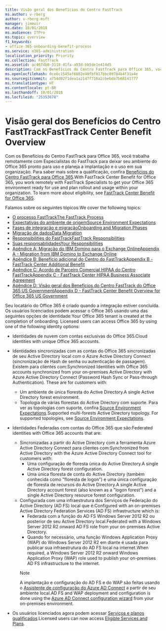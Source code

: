 ```yaml
---
title: Visão geral dos Benefícios do Centro FastTrack
ms.author: v-rberg
author: v-rberg-msft
manager: jimmuir
ms.date: 10/01/2018
ms.audience: ITPro
ms.topic: overview
f1_keywords:
- office-365-onboarding-benefit-process
ms.service: o365-administration
localization_priority: Priority
ms.collection: FastTrack
ms.assetid: ac467db0-3118-41fa-a93d-bb5de1e414d5
description: Com os Benefícios do Centro FastTrack para Office 365, você trabalha remotamente com Especialistas do FastTrack para deixar seu ambiente do Office 365 pronto para uso e planeja a implantação e o uso em sua organização. Para saber mais sobre a qualificação, confira Benefícios do Centro FastTrack para Office 365.
ms.openlocfilehash: 0ce6c1545af6802e40fbf017bbc09784b4f31a4e
ms.sourcegitcommit: a754d02f1dea1a2147f716a2cbebda7b68141777
ms.translationtype: HT
ms.contentlocale: pt-BR
ms.lasthandoff: 10/01/2018
ms.locfileid: "25353678"
---
```

# <a name="fasttrack-center-benefit-overview"></a><span data-ttu-id="ecc9c-104">Visão geral dos Benefícios do Centro FastTrack</span><span class="sxs-lookup"><span data-stu-id="ecc9c-104">FastTrack Center Benefit Overview</span></span>

<span data-ttu-id="ecc9c-p102">Com os Benefícios do Centro FastTrack para Office 365, você trabalha remotamente com Especialistas do FastTrack para deixar seu ambiente do Office 365 pronto para uso e planeja a implantação e o uso em sua organização. Para saber mais sobre a qualificação, confira [Benefícios do Centro FastTrack para Office 365](O365-fasttrack-benefit-for-office-365.md).</span><span class="sxs-lookup"><span data-stu-id="ecc9c-p102">With FastTrack Center Benefit for Office 365, you work remotely with FastTrack Specialists to get your Office 365 environment ready for use and plan rollout and usage within your organization. To learn more about eligibility, see [FastTrack Center Benefit for Office 365](O365-fasttrack-benefit-for-office-365.md).</span></span>
  
<span data-ttu-id="ecc9c-107">Falamos sobre os seguintes tópicos:</span><span class="sxs-lookup"><span data-stu-id="ecc9c-107">We cover the following topics:</span></span>
- [<span data-ttu-id="ecc9c-108">O processo FastTrack</span><span class="sxs-lookup"><span data-stu-id="ecc9c-108">The FastTrack Process</span></span>](O365-fasttrack-process.md) 
- [<span data-ttu-id="ecc9c-109">Expectativas do ambiente de origem</span><span class="sxs-lookup"><span data-stu-id="ecc9c-109">Source Environment Expectations</span></span>](O365-source-environment-expectations.md)
- [<span data-ttu-id="ecc9c-110">Fases de integração e migração</span><span class="sxs-lookup"><span data-stu-id="ecc9c-110">Onboarding and Migration Phases</span></span>](O365-onboarding-and-migration.md)
- [<span data-ttu-id="ecc9c-111">Migração de dados</span><span class="sxs-lookup"><span data-stu-id="ecc9c-111">Data Migration</span></span>](O365-data-migration.md)
- [<span data-ttu-id="ecc9c-112">Responsibilities do FastTrack</span><span class="sxs-lookup"><span data-stu-id="ecc9c-112">FastTrack Responsibilities</span></span>](O365-fasttrack-responsibilities.md)
- [<span data-ttu-id="ecc9c-113">Suas responsabilidades</span><span class="sxs-lookup"><span data-stu-id="ecc9c-113">Your Responsibilities</span></span>](O365-your-responsibilities.md) 
- [<span data-ttu-id="ecc9c-114">Apêndice A: Migração do IBM Domino para o Exchange Online</span><span class="sxs-lookup"><span data-stu-id="ecc9c-114">Appendix A - Migration from IBM Domino to Exchange Online</span></span>](O365-from-ibm-domino-to-exchange-online.md)
- [<span data-ttu-id="ecc9c-115">Apêndice B: Benefício adicional do Centro do FastTrack</span><span class="sxs-lookup"><span data-stu-id="ecc9c-115">Appendix B - FastTrack Center Additional Benefit</span></span>](O365-fasttrack-additional-benefits.md)
- [<span data-ttu-id="ecc9c-116">Apêndice C: Acordo de Parceiro Comercial HIPAA do Centro FastTrack</span><span class="sxs-lookup"><span data-stu-id="ecc9c-116">Appendix C - FastTrack Center HIPAA Business Associate Agreement</span></span>](O365-hipaa-business-associate-agreement.md)
- [<span data-ttu-id="ecc9c-117">Apêndice D: Visão geral dos Benefícios do Centro FastTrack do Office 365 US Government</span><span class="sxs-lookup"><span data-stu-id="ecc9c-117">Appendix D - FastTrack Center Benefit Overview for Office 365 US Government</span></span>](US-Gov-appendix-overview.md)
    
<span data-ttu-id="ecc9c-p103">Seu locatário do Office 365 é criado quando a integração estiver concluída. Os usuários licenciados podem acessar o Office 365 usando uma das seguintes opções de identidade:</span><span class="sxs-lookup"><span data-stu-id="ecc9c-p103">Your Office 365 tenant is created at the completion of onboarding. Licensed users can access Office 365 by using one of the following identity options:</span></span>
- <span data-ttu-id="ecc9c-120">Identidades de nuvem com contas exclusivas do Office 365.</span><span class="sxs-lookup"><span data-stu-id="ecc9c-120">Cloud identities with unique Office 365 accounts.</span></span>
- <span data-ttu-id="ecc9c-p104">Identidades sincronizadas com as contas do Office 365 sincronizadas de seu Active Directory local com o Azure Active Directory Connect (sincronização de Hash de senha ou autenticação de passagem). Existem para clientes com:</span><span class="sxs-lookup"><span data-stu-id="ecc9c-p104">Synchronized Identities with Office 365 accounts synchronized from your on-premises Active Directory with Azure Active Directory Connect (Password Hash Sync or Pass-through Authentication). These are for customers with:</span></span>
  - <span data-ttu-id="ecc9c-123">Um ambiente de única floresta do Active Directory.</span><span class="sxs-lookup"><span data-stu-id="ecc9c-123">A single Active Directory forest environment.</span></span>
  - <span data-ttu-id="ecc9c-p105">Topologia de várias florestas do Active Directory com suporte. Para ver as topologias com suporte, confira [Source Environment Expectations](O365-source-environment-expectations.md).</span><span class="sxs-lookup"><span data-stu-id="ecc9c-p105">Supported multi-forests Active Directory topology. For supported topologies, see [Source Environment Expectations](O365-source-environment-expectations.md).</span></span>
- <span data-ttu-id="ecc9c-126">Identidades Federadas com contas do Office 365 que são:</span><span class="sxs-lookup"><span data-stu-id="ecc9c-126">Federated identities with Office 365 accounts that are:</span></span>
  - <span data-ttu-id="ecc9c-127">Sincronizadas a partir do Active Directory com a ferramenta Azure Active Directory Connect para clientes com:</span><span class="sxs-lookup"><span data-stu-id="ecc9c-127">Synchronized from Active Directory with the Azure Active Directory Connect tool for customers with:</span></span>
      - <span data-ttu-id="ecc9c-128">Uma configuração de floresta única do Active Directory.</span><span class="sxs-lookup"><span data-stu-id="ecc9c-128">A single Active Directory forest configuration.</span></span>
      - <span data-ttu-id="ecc9c-129">Uma única floresta de conta do Active Directory (também conhecida como "floresta de logon") e uma única configuração de floresta de recursos do Active Directory.</span><span class="sxs-lookup"><span data-stu-id="ecc9c-129">A single Active Directory account forest (also known as a "logon forest") and a single Active Directory resource forest configuration.</span></span>
  - <span data-ttu-id="ecc9c-130">Configurada com uma infraestrutura dos Serviços de Federação do Active Directory (AD FS) local que é:</span><span class="sxs-lookup"><span data-stu-id="ecc9c-130">Configured with an on-premises Active Directory Federation Services (AD FS) infrastructure which is:</span></span>
      - <span data-ttu-id="ecc9c-131">Federada com a função do AD FS Windows Server 2012 R2 ou posterior de seu Active Directory local.</span><span class="sxs-lookup"><span data-stu-id="ecc9c-131">Federated with a Windows Server 2012 R2 onward AD FS role from your on-premises Active Directory.</span></span>
      - <span data-ttu-id="ecc9c-132">Quando for necessário, uma função Windows Application Proxy (WAP) do Windows Server 2012 R2 em diante é usada para publicar sua infraestrutura do AD FS local na internet.</span><span class="sxs-lookup"><span data-stu-id="ecc9c-132">When required, a Windows Server 2012 R2 onward Windows Application Proxy (WAP) role used to publish your on-premises AD FS infrastructure to the internet.</span></span>
    > [!NOTE]
    > <span data-ttu-id="ecc9c-133">A implantação e configuração do AD FS e do WAP são feitas usando o [Assistente de configuração do Azure AD Connect](https://go.microsoft.com/fwlink/?linkid=844794) a partir de seu ambiente local.</span><span class="sxs-lookup"><span data-stu-id="ecc9c-133">AD FS and WAP deployment and configuration is done using the [Azure AD Connect configuration wizard](https://go.microsoft.com/fwlink/?linkid=844794) from your on-premises environment.</span></span> 
  
- <span data-ttu-id="ecc9c-134">Os usuários licenciados agora podem acessar [Serviços e planos qualificados](O365-eligible-services-and-plans.md).</span><span class="sxs-lookup"><span data-stu-id="ecc9c-134">Licensed users can now access [Eligible Services and Plans](O365-eligible-services-and-plans.md).</span></span>
    

 
